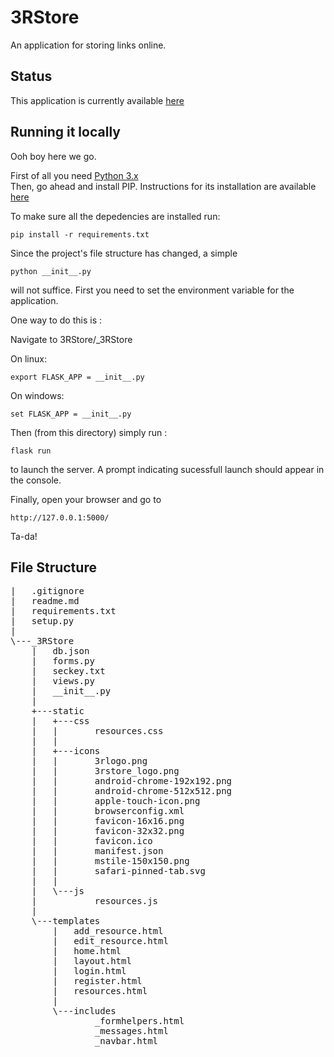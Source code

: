 # 3RStore
An application for storing links online.

## Status
This application is currently available [here](http://threerstore.herokuapp.com)

## Running it locally
Ooh boy here we go.

First of all you need [Python 3.x](https://www.python.org/downloads/)  
Then, go ahead and install PIP. Instructions for its installation are available [here](https://pip.pypa.io/en/stable/installing/)

To make sure all the depedencies are installed run:

    pip install -r requirements.txt


Since the project's file structure has changed, a simple 

    python __init__.py

will not suffice. First you need to set the environment variable for the application.

One way to do this is :

Navigate to 3RStore/_3RStore 

On linux:

    export FLASK_APP = __init__.py

On windows:

    set FLASK_APP = __init__.py

Then (from this directory) simply run :

    flask run


to launch the server. A prompt indicating sucessfull launch should appear in the console.

Finally, open your browser and go to 

    http://127.0.0.1:5000/

Ta-da!

## File Structure
<pre>
|   .gitignore
|   readme.md
|   requirements.txt
|   setup.py
|   
\---_3RStore
    |   db.json
    |   forms.py
    |   seckey.txt
    |   views.py
    |   __init__.py
    |   
    +---static
    |   +---css
    |   |       resources.css
    |   |       
    |   +---icons
    |   |       3rlogo.png
    |   |       3rstore_logo.png
    |   |       android-chrome-192x192.png
    |   |       android-chrome-512x512.png
    |   |       apple-touch-icon.png
    |   |       browserconfig.xml
    |   |       favicon-16x16.png
    |   |       favicon-32x32.png
    |   |       favicon.ico
    |   |       manifest.json
    |   |       mstile-150x150.png
    |   |       safari-pinned-tab.svg
    |   |       
    |   \---js
    |           resources.js
    |           
    \---templates
        |   add_resource.html
        |   edit_resource.html
        |   home.html
        |   layout.html
        |   login.html
        |   register.html
        |   resources.html
        |   
        \---includes
                _formhelpers.html
                _messages.html
                _navbar.html
<pre>